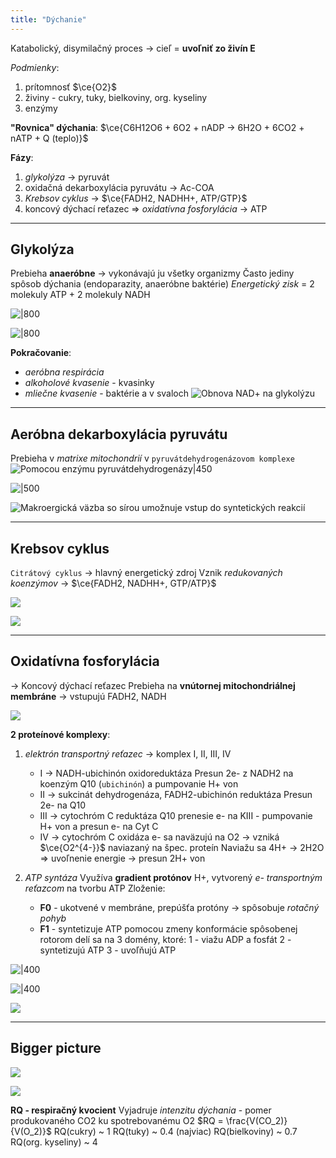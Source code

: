 ```yaml
---
title: "Dýchanie"
---
```


Katabolický, disymilačný proces -> cieľ = **uvoľniť zo živín E**

*Podmienky*:
1. prítomnosť $\ce{O2}$
2. živiny - cukry, tuky, bielkoviny, org. kyseliny
3. enzýmy

**"Rovnica" dýchania**:
$\ce{C6H12O6 + 6O2 + nADP -> 6H2O + 6CO2 + nATP + Q (teplo)}$

**Fázy**:
1. *glykolýza* -> $\text{pyruvát}$
2. oxidačná dekarboxylácia pyruvátu -> $\text{Ac-COA}$
3. *Krebsov cyklus* -> $\ce{FADH2, NADHH+, ATP/GTP}$
4. koncový dýchací reťazec => *oxidatívna fosforylácia* -> $\text{ATP}$

---

## Glykolýza
Prebieha **anaeróbne** -> vykonávajú ju všetky organizmy
Často jediny spôsob dýchania (endoparazity, anaeróbne baktérie)
*Energetický zisk* = 2 molekuly ATP + 2 molekuly NADH

![|800](attachments/pripravna-faza-glykolyzy.png)

![|800](attachments/produkcna-faza-glykolyzy.png)

**Pokračovanie**:
- *aeróbna respirácia*
- *alkoholové kvasenie* - kvasinky 
- *mliečne kvasenie* - baktérie a v svaloch
![Obnova NAD+ na glykolýzu](attachments/fermentácia.png)

---

## Aeróbna dekarboxylácia pyruvátu
Prebieha v *matrixe mitochondrií* v `pyruvátdehydrogenázovom komplexe`
![Pomocou enzýmu pyruvátdehydrogenázy|450](attachments/pyruvat-dekarboxylacia.png)

![|500](attachments/koenzým-a.png)

![Makroergická väzba so sírou umožnuje vstup do syntetických reakcií](attachments/syntéza-pomocou-acoa.png)

---

## Krebsov cyklus
`Citrátový cyklus` -> hlavný energetický zdroj
Vznik *redukovaných koenzýmov* -> $\ce{FADH2, NADHH+, GTP/ATP}$

![](attachments/krebsov-cyklus.png)

![](attachments/krebsov-cyklus-komplexne.png)

---

## Oxidatívna fosforylácia
-> Koncový dýchací reťazec
Prebieha na **vnútornej mitochondriálnej membráne** -> vstupujú FADH2, NADH

![](attachments/oxidatívna-fosforylácia.png)

**2 proteínové komplexy**:
1. *elektrón transportný reťazec* -> komplex I, II, III, IV
	- I -> $\text{NADH-ubichinón oxidoreduktáza}$
		Presun 2e- z NADH2 na koenzým Q10 (`ubichinón`) a pumpovanie H+ von
	- II -> $\text{sukcinát dehydrogenáza, FADH2-ubichinón reduktáza}$
		Presun 2e- na Q10
	- III -> $\text{cytochróm C reduktáza}$
		Q10 prenesie e- na KIII - pumpovanie H+ von a presun e- na Cyt C
	- IV -> $\text{cytochróm C oxidáza}$
		e- sa naväzujú na O2 -> vzniká $\ce{O2^{4-}}$ naviazaný na špec. proteín
		Naviažu sa 4H+ -> 2H2O => uvoľnenie energie -> presun 2H+ von
		
2. *ATP syntáza* 
	Využíva **gradient protónov** H+, vytvorený *e- transportným reťazcom* na tvorbu ATP
	Zloženie:
	- **F0** - ukotvené v membráne, prepúšťa protóny -> spôsobuje *rotačný pohyb*
	- **F1** - syntetizuje ATP pomocou zmeny konformácie spôsobenej rotorom
		delí sa na 3 domény, ktoré:
		1 - viažu ADP a fosfát
		2 - syntetizujú ATP
		3 - uvoľňujú ATP

![|400](attachments/atp-synthase.png)

![|400](attachments/atp-synthase2.png)

![](https://upload.wikimedia.org/wikipedia/commons/6/62/ATPsyn.gif)

---

## Bigger picture
![](attachments/net-gain.png)

![](attachments/atp-table.png)

**RQ - respiračný kvocient**
Vyjadruje *intenzitu dýchania* - pomer produkovaného CO2 ku spotrebovanému O2
$RQ = \frac{V(CO_2)}{V(O_2)}$
RQ(cukry) ~ 1
RQ(tuky) ~ 0.4 (najviac)
RQ(bielkoviny) ~ 0.7
RQ(org. kyseliny) ~ 4